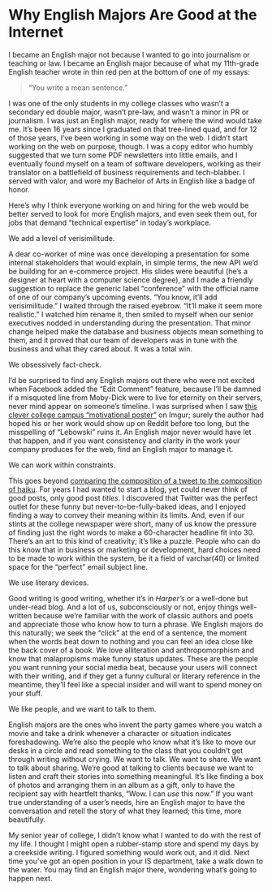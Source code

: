 

# Why English Majors Are Good at the Internet

I became an English major not because I wanted to go into journalism or teaching or law. I became an English
major because of what my 11th-grade English teacher wrote in thin red pen at the bottom of one of my
essays:

> “You write a mean sentence.”

I was one of the only students in my college classes who wasn’t a secondary ed double major, wasn’t
pre-law, and wasn’t a minor in PR or journalism. I was just an English major, ready for where the wind would
take me. It’s been 16 years since I graduated on that tree-lined quad, and for 12 of those years, I’ve
been working in some way on the web. I didn’t start working on the web on purpose, though. I was a copy
editor who humbly suggested that we turn some PDF newsletters into little emails, and I eventually found
myself on a team of software developers, working as their translator on a battlefield of business requirements
and tech-blabber. I served with valor, and wore my Bachelor of Arts in English like a badge of honor.

Here’s why I think everyone working on and hiring for the web would be better served to look for more
English majors, and even seek them out, for jobs that demand “technical expertise” in today’s
workplace.

We add a level of verisimilitude.

A dear co-worker of mine was once developing a presentation for some internal stakeholders that would explain,
in simple terms, the new API we’d be building for an e-commerce project. His slides were beautiful (he’s a
designer at heart with a computer science degree), and I made a friendly suggestion to replace the generic
label “conference” with the official name of one of our company’s upcoming events. “You know, it’ll
add verisimilitude.” I waited through the raised eyebrow. “It’ll make it seem more realistic.” I
watched him rename it, then smiled to myself when our senior executives nodded in understanding during the
presentation. That minor change helped make the database and business objects mean something to them, and it
proved that our team of developers was in tune with the business and what they cared about. It was a total
win.

We obsessively fact-check.

I’d be surprised to find any English majors out there who were not excited when Facebook added the “Edit
Comment” feature, because I’ll be damned if a misquoted line from Moby-Dick were to live for
eternity on their servers, never mind appear on someone’s timeline. I was surprised when I saw [this clever
college campus “motivational poster”](http://i.imgur.com/FJwtWIX.jpg) on Imgur; surely the author had
hoped his or her work would show up on Reddit before too long, but the misspelling of “Lebowski” ruins it.
An English major never would have let that happen, and if you want consistency and clarity in the work your
company produces for the web, find an English major to manage it.

We can work within constraints.

This goes beyond [comparing the composition of a tweet to the composition of
haiku](http://www.theatlantic.com/events/archive/2013/06/twitter-is-the-new-haiku/277405/). For years I had
wanted to start a blog, yet could never think of good posts, only good post *titles*. I discovered that
Twitter was the perfect outlet for these funny but never-to-be-fully-baked ideas, and I enjoyed finding a way
to convey their meaning within its limits. And, even if our stints at the college newspaper were short, many
of us know the pressure of finding just the right words to make a 60-character headline fit into 30. There’s
an art to this kind of creativity; it’s like a puzzle. People who can do this know that in business or
marketing or development, hard choices need to be made to work within the system, be it a field of varchar(40)
or limited space for the “perfect” email subject line.

We use literary devices.

Good writing is good writing, whether it’s in *Harper’s* or a well-done but under-read blog. And a lot of
us, subconsciously or not, enjoy things well-written because we’re familiar with the work of classic authors
and poets and appreciate those who know how to turn a phrase. We English majors do this naturally; we seek the
“click” at the end of a sentence, the moment when the words beat down to nothing and you can feel an idea
close like the back cover of a book. We love alliteration and anthropomorphism and know that malapropisms make
funny status updates. These are the people you want running your social media beat, because your users will
connect with their writing, and if they get a funny cultural or literary reference in the meantime, they’ll
feel like a special insider and will want to spend money on your stuff.

We like people, and we want to talk to them.

English majors are the ones who invent the party games where you watch a movie and take a drink whenever a
character or situation indicates foreshadowing. We’re also the people who know what it’s like to move our
desks in a circle and read something to the class that you couldn’t get through writing without crying. We
want to talk. We want to share. We want to talk about sharing. We’re good at talking to clients because we
want to listen and craft their stories into something meaningful. It’s like finding a box of photos and
arranging them in an album as a gift, only to have the recipient say with heartfelt thanks, “Wow. I can
*use* this now.” If you want true understanding of a user’s needs, hire an English major to have the
conversation and retell the story of what they learned; this time, more beautifully.

My senior year of college, I didn’t know what I wanted to do with the rest of my life. I thought I might
open a rubber-stamp store and spend my days by a creekside writing. I figured something would work out, and it
did. Next time you’ve got an open position in your IS department, take a walk down to the water. You may
find an English major there, wondering what’s going to happen next.